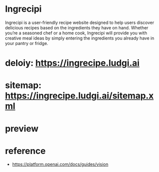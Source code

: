 # Ingrecipi

Ingrecipi is a user-friendly recipe website designed to help users discover delicious recipes based on the ingredients they have on hand. Whether you’re a seasoned chef or a home cook, Ingrecipi will provide you with creative meal ideas by simply entering the ingredients you already have in your pantry or fridge.

# deloiy: https://ingrecipe.ludgi.ai

# sitemap: https://ingrecipe.ludgi.ai/sitemap.xml

# preview

# reference

- https://platform.openai.com/docs/guides/vision
